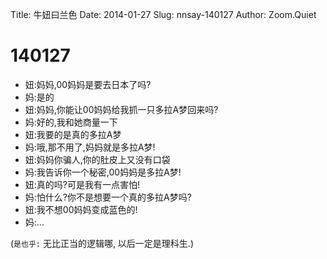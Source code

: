 Title: 牛妞曰兰色
Date: 2014-01-27 
Slug: nnsay-140127
Author: Zoom.Quiet


# 140127

- 妞:妈妈,00妈妈是要去日本了吗?
- 妈:是的
- 妞:妈妈,你能让00妈妈给我抓一只多拉A梦回来吗?
- 妈:好的,我和她商量一下
- 妞:我要的是真的多拉A梦
- 妈:哦,那不用了,妈妈就是多拉A梦!
- 妞:妈妈你骗人,你的肚皮上又没有口袋
- 妈:我告诉你一个秘密,00妈妈是多拉A梦!
- 妞:真的吗?可是我有一点害怕!
- 妈:怕什么?你不是想要一个真的多拉A梦吗?
- 妞:我不想00妈妈变成蓝色的!
- 妈:... 


(`是也乎:`
无比正当的逻辑哪,
以后一定是理科生.)